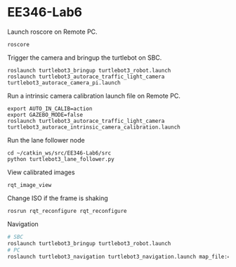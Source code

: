 # EE346-Lab6

Launch roscore on Remote PC.
```
roscore
```
Trigger the camera and bringup the turtlebot on SBC.
```
roslaunch turtlebot3_bringup turtlebot3_robot.launch
roslaunch turtlebot3_autorace_traffic_light_camera turtlebot3_autorace_camera_pi.launch
```

Run a intrinsic camera calibration launch file on Remote PC.
```
export AUTO_IN_CALIB=action
export GAZEBO_MODE=false
roslaunch turtlebot3_autorace_traffic_light_camera turtlebot3_autorace_intrinsic_camera_calibration.launch
```
<!-- Run a extrinsic camera calibration launch file on Remote PC.
```
$ export AUTO_EX_CALIB=action
$ roslaunch turtlebot3_autorace_traffic_light_camera turtlebot3_autorace_extrinsic_camera_calibration.launch
``` -->

Run the lane follower node
```
cd ~/catkin_ws/src/EE346-Lab6/src
python turtlebot3_lane_follower.py
```

View calibrated images
```
rqt_image_view
```

Change ISO if the frame is shaking

```
rosrun rqt_reconfigure rqt_reconfigure
```



Navigation
```bash
# SBC
roslaunch turtlebot3_bringup turtlebot3_robot.launch
# PC
roslaunch turtlebot3_navigation turtlebot3_navigation.launch map_file:=$HOME/map_lab.yaml
```